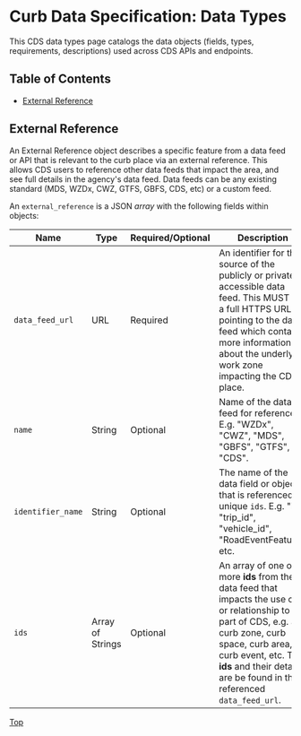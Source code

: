 # Curb Data Specification: **Data Types**

This CDS data types page catalogs the data objects (fields, types, requirements, descriptions) used across CDS APIs and endpoints.

## Table of Contents

- [External Reference](#external-reference)

## External Reference

An External Reference object describes a specific feature from a data feed or API that is relevant to the curb place via an external reference. This allows CDS users to reference other data feeds that impact the area, and see full details in the agency's data feed. Data feeds can be any existing standard (MDS, WZDx, CWZ, GTFS, GBFS, CDS, etc) or a custom feed.

An `external_reference` is a JSON *array* with the following fields within objects:

| Name   | Type   | Required/Optional   | Description   |
| ------ | ------ | ------------------- | ------------- |
| `data_feed_url` | URL | Required | An identifier for the source of the publicly or privately accessible data feed. This MUST be a full HTTPS URL pointing to the data feed which contains more information about the underlying work zone impacting the CDS place. |
| `name` | String | Optional | Name of the data feed for reference. E.g. "WZDx", "CWZ", "MDS", "GBFS", "GTFS", "CDS". |
| `identifier_name` | String | Optional | The name of the data field or object that is referenced by unique `ids`. E.g. "id", "trip_id", "vehicle_id", "RoadEventFeature", etc. |
| `ids` | Array of Strings | Optional | An array of one or more **ids** from the data feed that impacts the use of or relationship to part of CDS, e.g. a curb zone, curb space, curb area, curb event, etc. The **ids** and their details are be found in the referenced `data_feed_url`. |

[Top][toc]

[toc]: #table-of-contents
